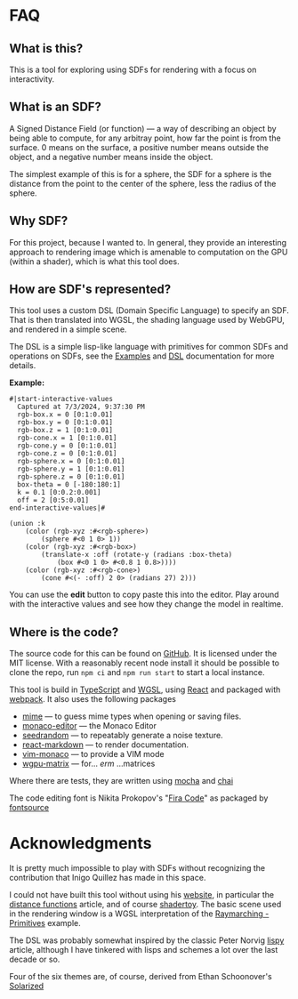 # FAQ

## What is this?

This is a tool for exploring using SDFs for rendering with a focus
on interactivity.

## What is an SDF?

A Signed Distance Field (or function) &mdash; a way of describing an object by
being able to compute, for any arbitray point, how far the point is from the surface. 0 means on
the surface, a positive number means outside the object, and a negative number
means inside the object.

The simplest example of this is for a sphere, the SDF for a sphere is the
distance from the point to the center of the sphere, less the radius of the
sphere.

## Why SDF?

For this project, because I wanted to. In general, they provide an interesting
approach to rendering image which is amenable to computation on the GPU (within
a shader), which is what this tool does.

## How are SDF's represented?

This tool uses a custom DSL (Domain Specific Language) to specify an SDF. That
is then translated into WGSL, the shading language used by WebGPU, and rendered
in a simple scene.

The DSL is a simple lisp-like language with primitives for common SDFs and
operations on SDFs, see the [Examples](examples) and [DSL](dsl) documentation
for more details.

**Example:**

```example
#|start-interactive-values
  Captured at 7/3/2024, 9:37:30 PM
  rgb-box.x = 0 [0:1:0.01]
  rgb-box.y = 0 [0:1:0.01]
  rgb-box.z = 1 [0:1:0.01]
  rgb-cone.x = 1 [0:1:0.01]
  rgb-cone.y = 0 [0:1:0.01]
  rgb-cone.z = 0 [0:1:0.01]
  rgb-sphere.x = 0 [0:1:0.01]
  rgb-sphere.y = 1 [0:1:0.01]
  rgb-sphere.z = 0 [0:1:0.01]
  box-theta = 0 [-180:180:1]
  k = 0.1 [0:0.2:0.001]
  off = 2 [0:5:0.01]
end-interactive-values|#

(union :k
    (color (rgb-xyz :#<rgb-sphere>)
        (sphere #<0 1 0> 1))
    (color (rgb-xyz :#<rgb-box>)
        (translate-x :off (rotate-y (radians :box-theta)
            (box #<0 1 0> #<0.8 1 0.8>))))
    (color (rgb-xyz :#<rgb-cone>)
        (cone #<(- :off) 2 0> (radians 27) 2)))
```

You can use the **edit** button to copy paste this into the editor. Play around
with the interactive values and see how they change the model in realtime.

## Where is the code?

The source code for this can be found on
[GitHub](https://github.com/pollrobots/sdf_tool). It is licensed under the MIT
license. With a reasonably recent node install it should be possible to clone the repo, run `npm ci` and `npm run start` to start a local instance.

This tool is build in [TypeScript](https://www.typescriptlang.org) and
[WGSL](https://www.w3.org/TR/WGSL/), using [React](https://react.dev) and
packaged with [webpack](https://webpack.js.org). It also uses the following
packages

- [mime](https://npmjs.com/mime) &mdash; to guess mime types when opening or saving files.
- [monaco-editor](https://npmjs.com/monaco-editor) &mdash; the Monaco Editor
- [seedrandom](https://npmjs.com/seedrandom) &mdash; to repeatably generate a noise texture.
- [react-markdown](https://npmjs.com/react-markdown) &mdash; to render documentation.
- [vim-monaco](https://npmjs.com/vim-monaco) &mdash; to provide a VIM mode
- [wgpu-matrix](https://npmjs.com/wgpu-matrix) &mdash; for&hellip; _erm_ &hellip;matrices

Where there are tests, they are written using [mocha](https://npmjs.com/mocha)
and [chai](https://npmjs.com/chai)

The code editing font is Nikita Prokopov's "[Fira
Code](https://github.com/tonsky/FiraCode)" as packaged by
[fontsource](https://npmjs.com/@fontsource-variable/fira-code)

# Acknowledgments

It is pretty much impossible to play with SDFs without recognizing the contribution that Inigo Quillez has made in this space.

I could not have built this tool without using his [website](https://iquilezles.org/), in particular the [distance functions](https://iquilezles.org/articles/distfunctions/) article, and of course [shadertoy](https://shadertoy.com). The basic scene used in the rendering window is a WGSL interpretation of the [Raymarching - Primitives](https://www.shadertoy.com/view/Xds3zN) example.

The DSL was probably somewhat inspired by the classic Peter Norvig
[lispy](https://norvig.com/lispy.html) article, although I have tinkered with
lisps and schemes a lot over the last decade or so.

Four of the six themes are, of course, derived from Ethan Schoonover's [Solarized](https://ethanschoonover.com/solarized/)
